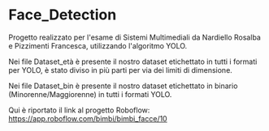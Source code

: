 # Face_Detection
Progetto realizzato per l'esame di Sistemi Multimediali da Nardiello Rosalba e Pizzimenti Francesca, utilizzando l'algoritmo YOLO.

Nei file Dataset_età è presente il nostro dataset etichettato in tutti i formati per YOLO, è stato diviso in più parti per via dei limiti di dimensione.

Nei file Dataset_bin è presente il nostro dataset etichettato in binario (Minorenne/Maggiorenne) in tutti i formati YOLO.

Qui è riportato il link al progetto Roboflow: https://app.roboflow.com/bimbi/bimbi_facce/10
